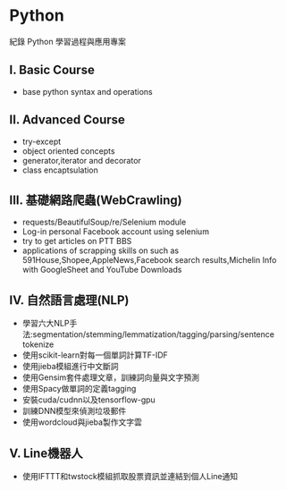 # Python
紀錄 Python 學習過程與應用專案
## I. Basic Course  
- base python syntax and operations

## II. Advanced Course
- try-except 
- object oriented concepts
- generator,iterator and decorator
- class encaptsulation  

## III. 基礎網路爬蟲(WebCrawling)  
- requests/BeautifulSoup/re/Selenium module
- Log-in personal Facebook account using selenium
- try to get articles on PTT BBS
- applications of scrapping skills on such as 591House,Shopee,AppleNews,Facebook search results,Michelin Info with GoogleSheet and YouTube Downloads

## IV. 自然語言處理(NLP)  
- 學習六大NLP手法:segmentation/stemming/lemmatization/tagging/parsing/sentence tokenize  
- 使用scikit-learn對每一個單詞計算TF-IDF  
- 使用jieba模組進行中文斷詞  
- 使用Gensim套件處理文章，訓練詞向量與文字預測  
- 使用Spacy做單詞的定義tagging  
- 安裝cuda/cudnn以及tensorflow-gpu  
- 訓練DNN模型來偵測垃圾郵件  
- 使用wordcloud與jieba製作文字雲  

## V. Line機器人
- 使用IFTTT和twstock模組抓取股票資訊並連結到個人Line通知
